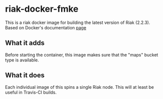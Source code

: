 # riak-docker-fmke
This is a riak docker image for building the latest version of Riak (2.2.3). Based on Docker's documentation [page][1]

## What it adds
Before starting the container, this image makes sure that the "maps" bucket type is available.

## What it does
Each individual image of this spins a single Riak node. This will at least be useful in Travis-CI builds.

[1]: https://docs.docker.com/engine/examples/running_riak_service/#creating-a-dockerfile
